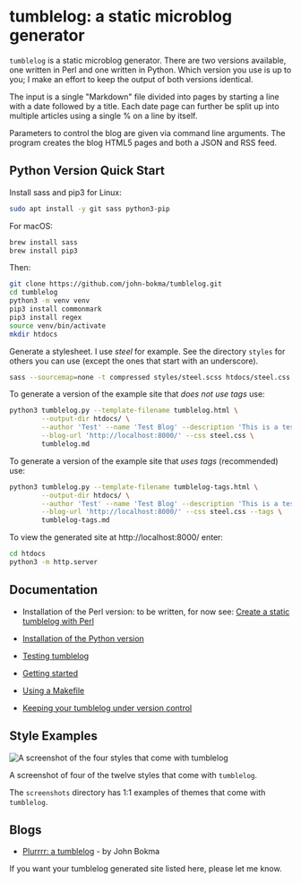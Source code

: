 # tumblelog: a static microblog generator

`tumblelog` is a static microblog generator. There are two versions
available, one written in Perl and one written in Python. Which
version you use is up to you; I make an effort to keep the output of
both versions identical.

The input is a single "Markdown" file divided into pages by starting a
line with a date followed by a title. Each date page can further be
split up into multiple articles using a single % on a line by itself.

Parameters to control the blog are given via command line
arguments. The program creates the blog HTML5 pages and both a JSON
and RSS feed.

## Python Version Quick Start

Install sass and pip3 for Linux:
```bash
sudo apt install -y git sass python3-pip
```

For macOS:
```bash
brew install sass
brew install pip3
```

Then:
```bash
git clone https://github.com/john-bokma/tumblelog.git
cd tumblelog
python3 -m venv venv
pip3 install commonmark
pip3 install regex
source venv/bin/activate
mkdir htdocs
```

Generate a stylesheet. I use *steel* for example. See the directory
`styles` for others you can use (except the ones that start with an
underscore).

```bash
sass --sourcemap=none -t compressed styles/steel.scss htdocs/steel.css
```

To generate a version of the example site that *does not use tags* use:

```bash
python3 tumblelog.py --template-filename tumblelog.html \
        --output-dir htdocs/ \
        --author 'Test' --name 'Test Blog' --description 'This is a test' \
        --blog-url 'http://localhost:8000/' --css steel.css \
        tumblelog.md
```

To generate a version of the example site that *uses tags*
(recommended) use:

```bash
python3 tumblelog.py --template-filename tumblelog-tags.html \
        --output-dir htdocs/ \
        --author 'Test' --name 'Test Blog' --description 'This is a test' \
        --blog-url 'http://localhost:8000/' --css steel.css --tags \
        tumblelog-tags.md
```

To view the generated site at http://localhost:8000/ enter:

```bash
cd htdocs
python3 -m http.server
```

## Documentation

- Installation of the Perl version: to be written, for now see: [Create a static tumblelog with Perl](http://johnbokma.com/blog/2019/03/30/tumblelog-perl.html)

- [Installation of the Python version](http://johnbokma.com/articles/tumblelog/installation-of-the-python-version-of-tumblelog.html)
- [Testing tumblelog](http://johnbokma.com/articles/tumblelog/testing-tumblelog.html)
- [Getting started](http://johnbokma.com/articles/tumblelog/getting-started-with-tumblelog.html)
- [Using a Makefile](http://johnbokma.com/articles/tumblelog/using-a-makefile.html)
- [Keeping your tumblelog under version control](http://johnbokma.com/articles/tumblelog/keeping-your-blog-under-version-control-with-git.html)

## Style Examples

![A screenshot of the four styles that come with tumblelog](https://repository-images.githubusercontent.com/178557390/30c42f00-e7ae-11e9-839d-d6bd6faa6e48)

A screenshot of four of the twelve styles that come with `tumblelog`.

The `screenshots` directory has 1:1 examples of themes that come with
`tumblelog`.

## Blogs

- [Plurrrr: a tumblelog](http://plurrrr.com/) - by John Bokma

If you want your tumblelog generated site listed here, please let me know.
